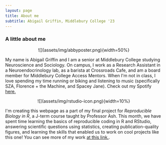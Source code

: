 ```yaml
---
layout: page
title: About me
subtitle: Abigail Griffin, Middlebury College '23
---
```

### A little about me
<center>
![](assets/img/abbyposter.png){width=50%}
</center>

My name is Abigail Griffin and I am a senior at Middlebury College studying Neuroscience and Sociology. On campus, I work as a Research Assistant in a Neuroendocrinology lab, as a barista at Crossroads Cafe, and am a board member for Middlebury College Access Mentors.
When I'm not in class, I love spending my time running or biking and listening to music (specifically SZA, Florence + the Machine, and Spacey Jane). Check out my Spotify [here.](https://open.spotify.com/user/abigail.griffin-us?si=15e2fc5ce7b84657)

<center>
![](assets/img/rstudio-icon.png){width=10%}
</center>

I'm creating this webpage as a part of my final project for *Reproducible Biology in R*, a J-term course taught by Professor Ash. This month, we have spent time learning the basics of reproducible coding in R and RStudio, answering scientific questions using statistics, creating publication-quality figures, and learning the skills that enabled us to work on cool projects like this one! You can see more of my work [at this link.](https://abbygriffin4.github.io/bio_1007a/).


